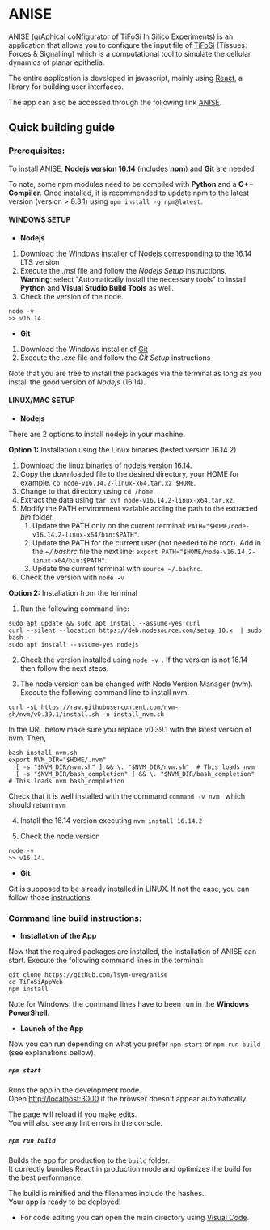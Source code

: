 # ANISE
ANISE (grAphical coNfigurator of TiFoSi In Silico Experiments) is an application that allows you to configure the input file of [TiFoSi](https://osf.io/k8vtf/) (Tissues: Forces & Signalling) which is a computational tool to simulate the cellular dynamics of planar epithelia. 

The entire application is developed in javascript, mainly using [React](https://reactjs.org/), a library for building user interfaces.

The app can also be accessed through the following link [ANISE](https://lsymserver.uv.es/lsym/anise/).

## Quick building guide

### Prerequisites:
To install ANISE, **Nodejs version 16.14** (includes **npm**) and **Git** are needed. 

To note, some npm modules need to be compiled with **Python** and a **C++ Compiler**. Once installed, it is recommended to update npm to the latest version (version > 8.3.1) using ```npm install -g npm@latest```.  
 
#### WINDOWS SETUP

* **Nodejs**
1) Download the Windows installer of [Nodejs](https://nodejs.org/) corresponding to the 16.14 LTS version 
2) Execute the _.msi_ file and follow the _Nodejs Setup_ instructions. \
**Warning**: select "Automatically install the necessary tools" to install **Python** and **Visual Studio Build Tools** as well. 
3) Check the version of the node. 
 ```console 
 node -v  
>> v16.14.
```


* **Git** 
1) Download the Windows installer of [Git](https://gitforwindows.org/) 
2) Execute the _.exe_ file and follow the _Git Setup_ instructions
 
Note that you are free to install the packages via the terminal as long as you install the good version of _Nodejs_ (16.14). 

#### LINUX/MAC SETUP

* **Nodejs** 

There are 2 options to install nodejs in your machine.

**Option 1:** Installation using the Linux binaries (tested version 16.14.2)
1) Download the linux binaries of [nodejs](https://nodejs.org/en/download/) version 16.14.
2) Copy the downloaded file to the desired directory, your HOME for example. ```cp node-v16.14.2-linux-x64.tar.xz $HOME```.
3) Change to that directory using ```cd /home``` 
4) Extract the data using ```tar xvf node-v16.14.2-linux-x64.tar.xz```.
5) Modify the PATH environment variable adding the path to the extracted *bin* folder. 
    1) Update the PATH only on the current terminal:  ```PATH="$HOME/node-v16.14.2-linux-x64/bin:$PATH"```. 
    2) Update the PATH for the current user (not needed to be root). Add in the *~/.bashrc* file the next line: ```export PATH="$HOME/node-v16.14.2-linux-x64/bin:$PATH"```. 
    3) Update the current terminal with ```source ~/.bashrc```.
6) Check the version with ```node -v```

**Option 2:** Installation from the terminal 
 1) Run the following command line: 
```console 
sudo apt update && sudo apt install --assume-yes curl
curl --silent --location https://deb.nodesource.com/setup_10.x  | sudo bash -
sudo apt install --assume-yes nodejs
```
2) Check the version installed using ```node -v ```. If the version is not 16.14 then follow the next steps.

3) The node version can be changed with Node Version Manager (nvm). Execute the following command line to install nvm. 
```console 
curl -sL https://raw.githubusercontent.com/nvm-sh/nvm/v0.39.1/install.sh -o install_nvm.sh
```

In the URL below make sure you replace v0.39.1 with the latest version of nvm. Then, 

```console 
bash install_nvm.sh
export NVM_DIR="$HOME/.nvm"
  [ -s "$NVM_DIR/nvm.sh" ] && \. "$NVM_DIR/nvm.sh"  # This loads nvm
  [ -s "$NVM_DIR/bash_completion" ] && \. "$NVM_DIR/bash_completion"  # This loads nvm bash_completion
```
Check that it is well installed with the command ```command -v nvm ``` which should return ```nvm ```

4) Install the 16.14 version executing ```nvm install 16.14.2```

5) Check the node version
```console 
node -v 
>> v16.14.
```

* **Git** 

Git is supposed to be already installed in LINUX. If not the case, you can follow those [instructions](https://git-scm.com/download/linux).

 
### Command line build instructions:

* **Installation of the App** 

Now that the required packages are installed, the installation of ANISE can start. Execute the following command lines in the terminal:
```console
git clone https://github.com/lsym-uveg/anise
cd TiFoSiAppWeb
npm install
```
Note for Windows: the command lines have to been run in the **Windows PowerShell**. 

* **Launch of the App** 

Now you can run depending on what you prefer ```npm start``` or ```npm run build``` (see explanations bellow).


##### `npm start`

Runs the app in the development mode.\
Open [http://localhost:3000](http://localhost:3000) if the browser doesn't appear automatically. 

The page will reload if you make edits.\
You will also see any lint errors in the console.

##### `npm run build`

Builds the app for production to the `build` folder.\
It correctly bundles React in production mode and optimizes the build for the best performance.

The build is minified and the filenames include the hashes.\
Your app is ready to be deployed!

- For code editing you can open the main directory using [Visual Code](https://code.visualstudio.com/).

